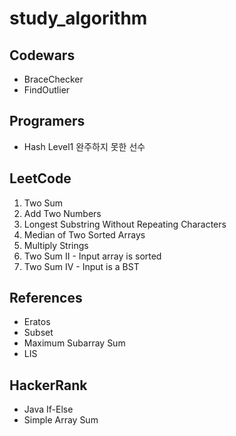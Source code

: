 # study_algorithm

## Codewars
* BraceChecker
* FindOutlier

## Programers
* Hash Level1 완주하지 못한 선수

## LeetCode
1. Two Sum
2. Add Two Numbers
3. Longest Substring Without Repeating Characters
4. Median of Two Sorted Arrays
43. Multiply Strings
167. Two Sum II - Input array is sorted
653. Two Sum IV - Input is a BST

## References
* Eratos
* Subset
* Maximum Subarray Sum
* LIS

## HackerRank
* Java If-Else
* Simple Array Sum
